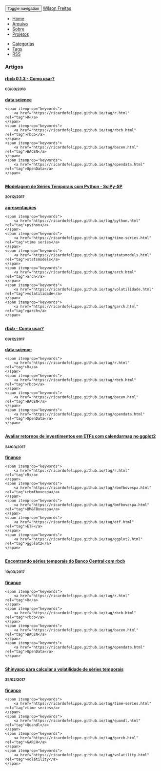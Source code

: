 <!DOCTYPE html>
<html lang="pt">
<head>
	<meta charset="utf-8">
	<title>Wilson Freitas</title>
	<link rel="shortcut icon" href="https://ricardofelippe.github.io/images/favicon.ico">
	<meta name="description" content="Coding, scientific development, finance, data analysis, visualization, statistics, and machine learning">
	<meta name="author" content="Wilson Freitas">
	<meta name="viewport" content="width=device-width, initial-scale=1.0">
	<!-- Le HTML5 shim, for IE6-8 support of HTML elements -->
	<!--[if lt IE 9]>
		<script src="https://ricardofelippe.github.io/theme/html5.js"></script>
		<![endif]-->
	<!-- <link href="https://ricardofelippe.github.io/theme/css/ipython.css" rel="stylesheet"> -->
	<link href="https://ricardofelippe.github.io/theme/css/font-awesome.min.css" rel="stylesheet">
	<link href="https://ricardofelippe.github.io/theme/css/bootstrap.min.css" rel="stylesheet">
	<link href="https://ricardofelippe.github.io/theme/css/local.css" rel="stylesheet">
	<link href="https://ricardofelippe.github.io/theme/css/pygments.css" rel="stylesheet">
	<script type="text/x-mathjax-config">
	MathJax.Hub.Config({
		tex2jax: {inlineMath: [['$','$'], ['\\(','\\)']]}
	});
	</script>
	<script type="text/javascript" src="httpss://cdn.mathjax.org/mathjax/latest/MathJax.js?config=TeX-AMS-MML_HTMLorMML"></script>
<script>
  (function(i,s,o,g,r,a,m){i['GoogleAnalyticsObject']=r;i[r]=i[r]||function(){
  (i[r].q=i[r].q||[]).push(arguments)},i[r].l=1*new Date();a=s.createElement(o),
  m=s.getElementsByTagName(o)[0];a.async=1;a.src=g;m.parentNode.insertBefore(a,m)
  })(window,document,'script','//www.google-analytics.com/analytics.js','ga');

  ga('create', 'UA-4510606-3', 'auto');
  ga('send', 'pageview');

</script>
</head>
<body>
<div class="container">
	<nav class="navbar navbar-default" style="margin-top:2em;">
		<div class="container-fluid">
			<div class="navbar-header">
				<button type="button" class="navbar-toggle collapsed" data-toggle="collapse" data-target="#bs-example-navbar-collapse-1">
					<span class="sr-only">Toggle navigation</span>
					<span class="icon-bar"></span>
					<span class="icon-bar"></span>
					<span class="icon-bar"></span>
				</button>
				<a class="navbar-brand" href="https://ricardofelippe.github.io/index.html">Wilson Freitas</a>
			</div>
			<div class="collapse navbar-collapse" id="bs-example-navbar-collapse-1">
				<ul class="nav navbar-nav">
					<li><a href="https://ricardofelippe.github.io/index.html"><i class="fa fa-home"></i> Home</a></li>
					<li><a href="httpss://ricardofelippe.github.io/archives.html"><i class="fa fa-archive "></i> Arquivo</a></li>
					<li><a href="httpss://ricardofelippe.github.io/pages/about.html"><i class="fa fa-user "></i> Sobre</a></li>
					<li><a href="httpss://ricardofelippe.github.io/pages/projects.html"><i class="fa fa-code "></i> Projetos</a></li>
				</ul>
				<ul class="nav navbar-nav navbar-right">
					<li><a href="httpss://ricardofelippe.github.io/categories.html"><i class="fa fa-archive"></i> Categorias</a></li>
					<li><a href="httpss://ricardofelippe.github.io/tags.html"><i class="fa fa-tags"></i> Tags</a></li>
					<li><a href="httpss://ricardofelippe.github.io/feeds/rss.xml"><i class="fa fa-rss"></i> RSS</a></li>
				</ul>
			</div>
		</div>
	</nav>
	<div class="row">
		<div class="col-md-10 col-md-offset-1">
        
<div class="page-header">
	<h3>Artigos</h2>
</div>
<div class="article" itemscope itemtype="https://schema.org/BlogPosting" style="margin-bottom:2em;">
	<div class="row">
		<div class="lead-article-title col-md-10">
			<a href="https://ricardofelippe.github.io/posts/rbcb-013-como-usar.html"><h4 itemprop="name headline">rbcb 0.1.3 - Como usar?</h4></a>
		</div>
		<div class="col-md-2">
			<h4 class="text-right">
				<small>
					<time datetime="2018-03-03T00:00:00-03:00" itemprop="datePublished">03/03/2018</time>
				</small>
			</h4>
		</div>
	</div>
	<span itemprop="articleSection">
		<a href="https://ricardofelippe.github.io/category/data-science.html" rel="category"><strong>data science</strong></a>
	</span>
 
	<span itemprop="keywords">
		<a href="https://ricardofelippe.github.io/tag/r.html" rel="tag">R</a>
	</span>
	<span itemprop="keywords">
		<a href="https://ricardofelippe.github.io/tag/rbcb.html" rel="tag">rbcb</a>
	</span>
	<span itemprop="keywords">
		<a href="https://ricardofelippe.github.io/tag/bacen.html" rel="tag">BACEN</a>
	</span>
	<span itemprop="keywords">
		<a href="https://ricardofelippe.github.io/tag/opendata.html" rel="tag">OpenData</a>
	</span>
</div>
<div class="article" itemscope itemtype="https://schema.org/BlogPosting" style="margin-bottom:2em;">
	<div class="row">
		<div class="lead-article-title col-md-10">
			<a href="https://ricardofelippe.github.io/posts/modelagem-de-series-temporais-com-python-scipy-sp.html"><h4 itemprop="name headline">Modelagem de Séries Temporais com Python - SciPy-SP</h4></a>
		</div>
		<div class="col-md-2">
			<h4 class="text-right">
				<small>
					<time datetime="2017-12-20T00:00:00-02:00" itemprop="datePublished">20/12/2017</time>
				</small>
			</h4>
		</div>
	</div>
	<span itemprop="articleSection">
		<a href="https://ricardofelippe.github.io/category/apresentacoes.html" rel="category"><strong>apresentações</strong></a>
	</span>
 
	<span itemprop="keywords">
		<a href="https://ricardofelippe.github.io/tag/python.html" rel="tag">python</a>
	</span>
	<span itemprop="keywords">
		<a href="https://ricardofelippe.github.io/tag/time-series.html" rel="tag">time series</a>
	</span>
	<span itemprop="keywords">
		<a href="https://ricardofelippe.github.io/tag/statsmodels.html" rel="tag">statsmodels</a>
	</span>
	<span itemprop="keywords">
		<a href="https://ricardofelippe.github.io/tag/arch.html" rel="tag">arch</a>
	</span>
	<span itemprop="keywords">
		<a href="https://ricardofelippe.github.io/tag/volatilidade.html" rel="tag">volatilidade</a>
	</span>
	<span itemprop="keywords">
		<a href="https://ricardofelippe.github.io/tag/garch.html" rel="tag">garch</a>
	</span>
</div>
<div class="article" itemscope itemtype="https://schema.org/BlogPosting" style="margin-bottom:2em;">
	<div class="row">
		<div class="lead-article-title col-md-10">
			<a href="https://ricardofelippe.github.io/posts/rbcb-como-usar.html"><h4 itemprop="name headline">rbcb - Como usar?</h4></a>
		</div>
		<div class="col-md-2">
			<h4 class="text-right">
				<small>
					<time datetime="2017-12-09T00:00:00-02:00" itemprop="datePublished">09/12/2017</time>
				</small>
			</h4>
		</div>
	</div>
	<span itemprop="articleSection">
		<a href="https://ricardofelippe.github.io/category/data-science.html" rel="category"><strong>data science</strong></a>
	</span>
 
	<span itemprop="keywords">
		<a href="https://ricardofelippe.github.io/tag/r.html" rel="tag">R</a>
	</span>
	<span itemprop="keywords">
		<a href="https://ricardofelippe.github.io/tag/rbcb.html" rel="tag">rbcb</a>
	</span>
	<span itemprop="keywords">
		<a href="https://ricardofelippe.github.io/tag/bacen.html" rel="tag">BACEN</a>
	</span>
	<span itemprop="keywords">
		<a href="https://ricardofelippe.github.io/tag/opendata.html" rel="tag">OpenData</a>
	</span>
</div>
<div class="article" itemscope itemtype="https://schema.org/BlogPosting" style="margin-bottom:2em;">
	<div class="row">
		<div class="lead-article-title col-md-10">
			<a href="https://ricardofelippe.github.io/posts/avaliar-retornos-de-investimentos-em-etfs-com-calendarmap-no-ggplot2.html"><h4 itemprop="name headline">Avaliar retornos de investimentos em ETFs com calendarmap no ggplot2</h4></a>
		</div>
		<div class="col-md-2">
			<h4 class="text-right">
				<small>
					<time datetime="2017-03-24T00:00:00-03:00" itemprop="datePublished">24/03/2017</time>
				</small>
			</h4>
		</div>
	</div>
	<span itemprop="articleSection">
		<a href="https://ricardofelippe.github.io/category/finance.html" rel="category"><strong>finance</strong></a>
	</span>
 
	<span itemprop="keywords">
		<a href="https://ricardofelippe.github.io/tag/r.html" rel="tag">R</a>
	</span>
	<span itemprop="keywords">
		<a href="https://ricardofelippe.github.io/tag/rbmfbovespa.html" rel="tag">rbmfbovespa</a>
	</span>
	<span itemprop="keywords">
		<a href="https://ricardofelippe.github.io/tag/bmfbovespa.html" rel="tag">BM&FBovespa</a>
	</span>
	<span itemprop="keywords">
		<a href="https://ricardofelippe.github.io/tag/etf.html" rel="tag">ETF</a>
	</span>
	<span itemprop="keywords">
		<a href="https://ricardofelippe.github.io/tag/ggplot2.html" rel="tag">ggplot2</a>
	</span>
</div>
<div class="article" itemscope itemtype="https://schema.org/BlogPosting" style="margin-bottom:2em;">
	<div class="row">
		<div class="lead-article-title col-md-10">
			<a href="https://ricardofelippe.github.io/posts/encontrando-series-temporais-do-banco-central-com-rbcb.html"><h4 itemprop="name headline">Encontrando séries temporais do Banco Central com rbcb</h4></a>
		</div>
		<div class="col-md-2">
			<h4 class="text-right">
				<small>
					<time datetime="2017-03-19T00:00:00-03:00" itemprop="datePublished">19/03/2017</time>
				</small>
			</h4>
		</div>
	</div>
	<span itemprop="articleSection">
		<a href="https://ricardofelippe.github.io/category/finance.html" rel="category"><strong>finance</strong></a>
	</span>
 
	<span itemprop="keywords">
		<a href="https://ricardofelippe.github.io/tag/r.html" rel="tag">R</a>
	</span>
	<span itemprop="keywords">
		<a href="https://ricardofelippe.github.io/tag/rbcb.html" rel="tag">rbcb</a>
	</span>
	<span itemprop="keywords">
		<a href="https://ricardofelippe.github.io/tag/bacen.html" rel="tag">BACEN</a>
	</span>
	<span itemprop="keywords">
		<a href="https://ricardofelippe.github.io/tag/opendata.html" rel="tag">OpenData</a>
	</span>
</div>
<div class="article" itemscope itemtype="https://schema.org/BlogPosting" style="margin-bottom:2em;">
	<div class="row">
		<div class="lead-article-title col-md-10">
			<a href="https://ricardofelippe.github.io/posts/shinyapp-para-calcular-volatilidade-de-series-temporais.html"><h4 itemprop="name headline">Shinyapp para calcular a volatilidade de séries temporais</h4></a>
		</div>
		<div class="col-md-2">
			<h4 class="text-right">
				<small>
					<time datetime="2017-02-25T00:00:00-03:00" itemprop="datePublished">25/02/2017</time>
				</small>
			</h4>
		</div>
	</div>
	<span itemprop="articleSection">
		<a href="https://ricardofelippe.github.io/category/finance.html" rel="category"><strong>finance</strong></a>
	</span>
 
	<span itemprop="keywords">
		<a href="https://ricardofelippe.github.io/tag/time-series.html" rel="tag">time series</a>
	</span>
	<span itemprop="keywords">
		<a href="https://ricardofelippe.github.io/tag/quandl.html" rel="tag">Quandl</a>
	</span>
	<span itemprop="keywords">
		<a href="https://ricardofelippe.github.io/tag/garch.html" rel="tag">GARCH</a>
	</span>
	<span itemprop="keywords">
		<a href="https://ricardofelippe.github.io/tag/volatility.html" rel="tag">volatility</a>
	</span>
</div>
</html>
